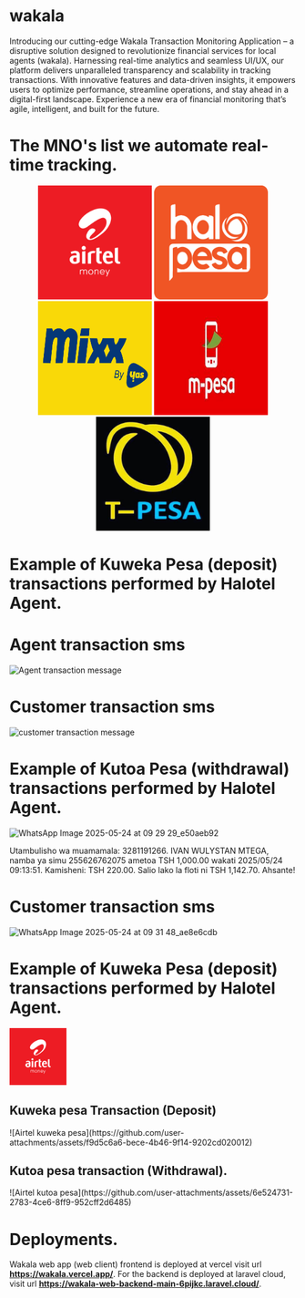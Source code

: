 # wakala
Introducing our cutting-edge Wakala Transaction Monitoring Application – a disruptive solution designed to revolutionize financial services for local agents (wakala). Harnessing real-time analytics and seamless UI/UX, our platform delivers unparalleled transparency and scalability in tracking transactions. With innovative features and data-driven insights, it empowers users to optimize performance, streamline operations, and stay ahead in a digital-first landscape. Experience a new era of financial monitoring that’s agile, intelligent, and built for the future.

 #  The MNO's list we automate real-time tracking.
<p align="center">
   <img src="https://github.com/kelvin-manyengo-magwe/wakala/blob/main/wakala_app/assets/images/icons/airtel-money-logo.png" width="200" height="200" />
   <img src="https://github.com/kelvin-manyengo-magwe/wakala/blob/main/wakala_app/assets/images/icons/halo-pesa-logo.png" width="200" height="200" />
   <img src="https://github.com/kelvin-manyengo-magwe/wakala/blob/main/wakala_app/assets/images/icons/mixx-by-yas-logo.png" width="200" height="200" />
   <img src="https://github.com/kelvin-manyengo-magwe/wakala/blob/main/wakala_app/assets/images/icons/mpesa-logo.jpg" width="200" height="200" />
   <img src="https://github.com/kelvin-manyengo-magwe/wakala/blob/main/wakala_app/assets/images/icons/t-pesa-logo.jpg" width="200" height="200" />
</p>


# Example of Kuweka Pesa (deposit) transactions performed by Halotel Agent.

# Agent transaction sms                                                  
![Agent transaction message](https://github.com/user-attachments/assets/3d125be0-4e6e-4aca-aa03-98bdc6b8886d)


# Customer transaction sms
![customer transaction message](https://github.com/user-attachments/assets/4ce8de89-c9b3-48ce-984e-b8472e952a06)

# Example of Kutoa Pesa (withdrawal) transactions performed by Halotel Agent.

![WhatsApp Image 2025-05-24 at 09 29 29_e50aeb92](https://github.com/user-attachments/assets/f76f173f-ea9c-4e59-a8a5-5d2a6e3b16bd)

<p>Utambulisho wa muamamala: 3281191266. IVAN WULYSTAN MTEGA, namba ya simu  255626762075 ametoa TSH 1,000.00 wakati 2025/05/24 09:13:51. Kamisheni: TSH 220.00. Salio lako la floti ni TSH 1,142.70. Ahsante!</p>

# Customer transaction sms
![WhatsApp Image 2025-05-24 at 09 31 48_ae8e6cdb](https://github.com/user-attachments/assets/8054a2cf-f22e-4d74-a615-5e3fb4993d12)


# Example of Kuweka Pesa (deposit) transactions performed by Halotel Agent.
 <img src="https://github.com/kelvin-manyengo-magwe/wakala/blob/main/wakala_app/assets/images/icons/airtel-money-logo.png" width="100" height="100" />
<h2>Kuweka pesa Transaction (Deposit)</h2>
![Airtel kuweka pesa](https://github.com/user-attachments/assets/f9d5c6a6-bece-4b46-9f14-9202cd020012)


<h2>Kutoa pesa transaction (Withdrawal).</h2>
![Airtel kutoa pesa](https://github.com/user-attachments/assets/6e524731-2783-4ce6-8ff9-952cff2d6485)


# Deployments.
Wakala web app (web client) frontend is deployed at vercel visit url **https://wakala.vercel.app/**. For the backend is deployed at laravel cloud, visit url **https://wakala-web-backend-main-6pijkc.laravel.cloud/**.

